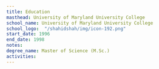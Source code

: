 ```yaml
---
title: Education
masthead: University of Maryland University College
school_name: University of Maryland University College
school_logo:  "/shahidshah/img/icon-192.png"
start_date: 1996
end_date: 1998
notes: 
degree_name: Master of Science (M.Sc.)
activities:
---
```

